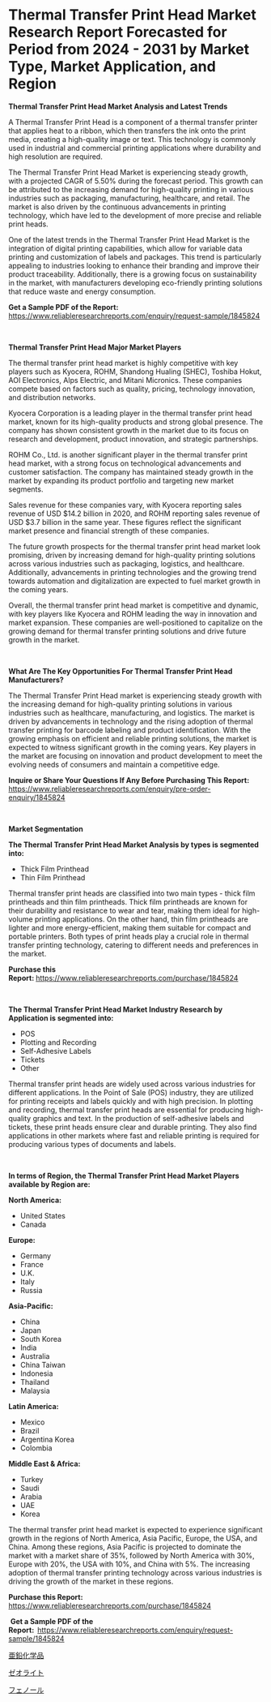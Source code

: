 <p><h1>Thermal Transfer Print Head Market Research Report Forecasted for Period from 2024 -  2031 by Market Type, Market Application, and Region</h1></p><p><strong>Thermal Transfer Print Head Market Analysis and Latest Trends</strong></p>
<p><p>A Thermal Transfer Print Head is a component of a thermal transfer printer that applies heat to a ribbon, which then transfers the ink onto the print media, creating a high-quality image or text. This technology is commonly used in industrial and commercial printing applications where durability and high resolution are required.</p><p>The Thermal Transfer Print Head Market is experiencing steady growth, with a projected CAGR of 5.50% during the forecast period. This growth can be attributed to the increasing demand for high-quality printing in various industries such as packaging, manufacturing, healthcare, and retail. The market is also driven by the continuous advancements in printing technology, which have led to the development of more precise and reliable print heads.</p><p>One of the latest trends in the Thermal Transfer Print Head Market is the integration of digital printing capabilities, which allow for variable data printing and customization of labels and packages. This trend is particularly appealing to industries looking to enhance their branding and improve their product traceability. Additionally, there is a growing focus on sustainability in the market, with manufacturers developing eco-friendly printing solutions that reduce waste and energy consumption.</p></p>
<p><strong>Get a Sample PDF of the Report:&nbsp;</strong> <a href="https://www.reliableresearchreports.com/enquiry/request-sample/1845824">https://www.reliableresearchreports.com/enquiry/request-sample/1845824</a></p>
<p>&nbsp;</p>
<p><strong>Thermal Transfer Print Head Major Market Players</strong></p>
<p><p>The thermal transfer print head market is highly competitive with key players such as Kyocera, ROHM, Shandong Hualing (SHEC), Toshiba Hokut, AOI Electronics, Alps Electric, and Mitani Micronics. These companies compete based on factors such as quality, pricing, technology innovation, and distribution networks.</p><p>Kyocera Corporation is a leading player in the thermal transfer print head market, known for its high-quality products and strong global presence. The company has shown consistent growth in the market due to its focus on research and development, product innovation, and strategic partnerships.</p><p>ROHM Co., Ltd. is another significant player in the thermal transfer print head market, with a strong focus on technological advancements and customer satisfaction. The company has maintained steady growth in the market by expanding its product portfolio and targeting new market segments.</p><p>Sales revenue for these companies vary, with Kyocera reporting sales revenue of USD $14.2 billion in 2020, and ROHM reporting sales revenue of USD $3.7 billion in the same year. These figures reflect the significant market presence and financial strength of these companies.</p><p>The future growth prospects for the thermal transfer print head market look promising, driven by increasing demand for high-quality printing solutions across various industries such as packaging, logistics, and healthcare. Additionally, advancements in printing technologies and the growing trend towards automation and digitalization are expected to fuel market growth in the coming years.</p><p>Overall, the thermal transfer print head market is competitive and dynamic, with key players like Kyocera and ROHM leading the way in innovation and market expansion. These companies are well-positioned to capitalize on the growing demand for thermal transfer printing solutions and drive future growth in the market.</p></p>
<p>&nbsp;</p>
<p><strong>What Are The Key Opportunities For Thermal Transfer Print Head Manufacturers?</strong></p>
<p><p>The Thermal Transfer Print Head market is experiencing steady growth with the increasing demand for high-quality printing solutions in various industries such as healthcare, manufacturing, and logistics. The market is driven by advancements in technology and the rising adoption of thermal transfer printing for barcode labeling and product identification. With the growing emphasis on efficient and reliable printing solutions, the market is expected to witness significant growth in the coming years. Key players in the market are focusing on innovation and product development to meet the evolving needs of consumers and maintain a competitive edge.</p></p>
<p><strong>Inquire or Share Your Questions If Any Before Purchasing This Report:</strong> <a href="https://www.reliableresearchreports.com/enquiry/pre-order-enquiry/1845824">https://www.reliableresearchreports.com/enquiry/pre-order-enquiry/1845824</a></p>
<p>&nbsp;</p>
<p><strong>Market Segmentation</strong></p>
<p><strong>The Thermal Transfer Print Head Market Analysis by types is segmented into:</strong></p>
<p><ul><li>Thick Film Printhead</li><li>Thin Film Printhead</li></ul></p>
<p><p>Thermal transfer print heads are classified into two main types - thick film printheads and thin film printheads. Thick film printheads are known for their durability and resistance to wear and tear, making them ideal for high-volume printing applications. On the other hand, thin film printheads are lighter and more energy-efficient, making them suitable for compact and portable printers. Both types of print heads play a crucial role in thermal transfer printing technology, catering to different needs and preferences in the market.</p></p>
<p><strong>Purchase this Report:&nbsp;</strong><a href="https://www.reliableresearchreports.com/purchase/1845824">https://www.reliableresearchreports.com/purchase/1845824</a></p>
<p>&nbsp;</p>
<p><strong>The Thermal Transfer Print Head Market Industry Research by Application is segmented into:</strong></p>
<p><ul><li>POS</li><li>Plotting and Recording</li><li>Self-Adhesive Labels</li><li>Tickets</li><li>Other</li></ul></p>
<p><p>Thermal transfer print heads are widely used across various industries for different applications. In the Point of Sale (POS) industry, they are utilized for printing receipts and labels quickly and with high precision. In plotting and recording, thermal transfer print heads are essential for producing high-quality graphics and text. In the production of self-adhesive labels and tickets, these print heads ensure clear and durable printing. They also find applications in other markets where fast and reliable printing is required for producing various types of documents and labels.</p></p>
<p>&nbsp;</p>
<p><strong>In terms of Region, the Thermal Transfer Print Head Market Players available by Region are:</strong></p>
<p>
    <p> <strong> North America: </strong>
        <ul>
            <li>United States</li>
            <li>Canada</li>
        </ul>
        </p> 
    <p> <strong> Europe: </strong>
        <ul>
            <li>Germany</li>
            <li>France</li>
            <li>U.K.</li>
            <li>Italy</li>
            <li>Russia</li>
        </ul>
        </p> 
    <p> <strong> Asia-Pacific: </strong>
        <ul>
            <li>China</li>
            <li>Japan</li>
            <li>South Korea</li>
            <li>India</li>
            <li>Australia</li>
            <li>China Taiwan</li>
            <li>Indonesia</li>
            <li>Thailand</li>
            <li>Malaysia</li>
        </ul>
        </p> 
    <p> <strong> Latin America: </strong>
        <ul>
            <li>Mexico</li>
            <li>Brazil</li>
            <li>Argentina Korea</li>
            <li>Colombia</li>
        </ul>
        </p> 
    <p> <strong> Middle East & Africa: </strong>
        <ul>
            <li>Turkey</li>
            <li>Saudi</li>
            <li>Arabia</li>
            <li>UAE</li>
            <li>Korea</li>
        </ul>
    </p>
    </p>
<p><p>The thermal transfer print head market is expected to experience significant growth in the regions of North America, Asia Pacific, Europe, the USA, and China. Among these regions, Asia Pacific is projected to dominate the market with a market share of 35%, followed by North America with 30%, Europe with 20%, the USA with 10%, and China with 5%. The increasing adoption of thermal transfer printing technology across various industries is driving the growth of the market in these regions.</p></p>
<p><strong>Purchase this Report: </strong><a href="https://www.reliableresearchreports.com/purchase/1845824">https://www.reliableresearchreports.com/purchase/1845824</a></p>
<p>&nbsp;<strong>Get a Sample PDF of the Report:&nbsp;&nbsp;</strong><a href="https://www.reliableresearchreports.com/enquiry/request-sample/1845824">https://www.reliableresearchreports.com/enquiry/request-sample/1845824</a></p>
<p><strong></strong></p>
<p><p><a href="https://github.com/hilmi-2a/Market-Research-Report-List-1/blob/main/95208578475.md">亜鉛化学品</a></p><p><a href="https://github.com/jkjreqjscoxx7/Market-Research-Report-List-1/blob/main/69291288474.md">ゼオライト</a></p><p><a href="https://github.com/Sophiaard2003/Market-Research-Report-List-1/blob/main/48817358473.md">フェノール</a></p></p>